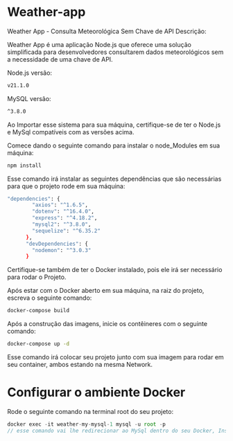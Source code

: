 # Weather-app
Weather App - Consulta Meteorológica Sem Chave de API
Descrição:

Weather App é uma aplicação Node.js que oferece uma solução simplificada para desenvolvedores consultarem dados meteorológicos sem a necessidade de uma chave de API. 

Node.js versão:

```bash
v21.1.0
```

MySQL versão:

```bash
^3.8.0
```

Ao Importar esse sistema para sua máquina, certifique-se de ter o Node.js e MySql compatíveis com as versões acima.

Comece dando o seguinte comando para instalar o node_Modules em sua máquina:
```bash
npm install
```

Esse comando irá instalar as seguintes dependências que são necessárias para que o projeto rode em sua máquina:
```bash
"dependencies": {
        "axios": "^1.6.5",
        "dotenv": "^16.4.0",
        "express": "^4.18.2",
        "mysql2": "^3.8.0",
        "sequelize": "^6.35.2"
      },
      "devDependencies": {
        "nodemon": "^3.0.3"
      } 
```

Certifique-se também de ter o Docker instalado, pois ele irá ser necessário para rodar o Projeto.

Após estar com o Docker aberto em sua máquina, na raiz do projeto, escreva o seguinte comando:
```bash
docker-compose build
```
Após a construção das imagens, inicie os contêineres com o seguinte comando:
```bash
docker-compose up -d
```
Esse comando irá colocar seu projeto junto com sua imagem para rodar em seu container, ambos estando na mesma Network.

# Configurar o ambiente Docker
Rode o seguinte comando na terminal root do seu projeto:
```javascript
docker exec -it weather-my-mysql-1 mysql -u root -p
// esse comando vai lhe redirecionar ao MySql dentro do seu Docker, Insira a Senha "password" para fazer login.
```
